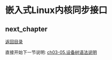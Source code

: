 # 嵌入式Linux内核同步接口

## next_chapter

[返回目录](./SUMMARY.md)

直接开始下一节说明: [ch03-05.设备树语法说明](./ch03-05.device_tree.md)
